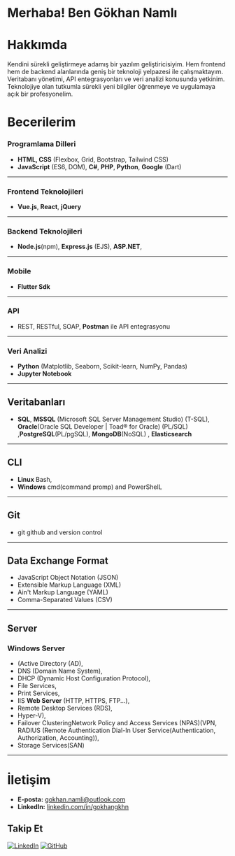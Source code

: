 # Merhaba! Ben Gökhan Namlı

# Hakkımda
Kendini sürekli geliştirmeye adamış bir yazılım geliştiricisiyim. Hem frontend hem de backend alanlarında geniş bir teknoloji yelpazesi ile çalışmaktayım. Veritabanı yönetimi, API entegrasyonları ve veri analizi konusunda yetkinim. Teknolojiye olan tutkumla sürekli yeni bilgiler öğrenmeye ve uygulamaya açık bir profesyonelim.

# Becerilerim

### Programlama Dilleri
- **HTML, CSS** (Flexbox, Grid, Bootstrap, Tailwind CSS)
- **JavaScript** (ES6, DOM), **C#**, **PHP**, **Python**, **Google** (Dart)
---
### Frontend Teknolojileri
- **Vue.js**, **React**, **jQuery**
---
### Backend Teknolojileri
- **Node.js**(npm), **Express.js** (EJS), **ASP.NET**,
---
### Mobile
- **Flutter Sdk**
---
### API
- REST, RESTful, SOAP, **Postman** ile API entegrasyonu
---
### Veri Analizi
- **Python** (Matplotlib, Seaborn, Scikit-learn, NumPy, Pandas)
- **Jupyter Notebook**
---
  ## Veritabanları
- **SQL**, **MSSQL** (Microsoft SQL Server Management Studio) (T-SQL), **Oracle**(Oracle SQL Developer | Toad® for Oracle) (PL/SQL) ,**PostgreSQL**(PL/pgSQL), **MongoDB**(NoSQL) , **Elasticsearch**
***

## CLI
- **Linux** Bash,
- **Windows** cmd(command promp) and PowerShelL
***
## Git
- git github and version control
***
## Data Exchange Format
- JavaScript Object Notation (JSON)
- Extensible Markup Language (XML)
- Ain't Markup Language (YAML)
- Comma-Separated Values (CSV)
***
## Server
### Windows Server
- (Active Directory (AD),
- DNS (Domain Name System),
- DHCP (Dynamic Host Configuration Protocol),
- File Services,
- Print Services,
- IIS **Web Server** (HTTP, HTTPS, FTP...),
- Remote Desktop Services (RDS),
- Hyper-V),
- Failover ClusteringNetwork Policy and Access Services (NPAS)(VPN, RADIUS (Remote Authentication Dial-In User Service(Authentication, Authorization, Accounting)),
- Storage Services(SAN)
***
# İletişim

- **E-posta:** [gokhan.namli@outlook.com](mailto:gokhan.namli@outlook.com)
- **LinkedIn:** [linkedin.com/in/gokhangkhn](https://www.linkedin.com/in/gokhangkhn)

## Takip Et
[![LinkedIn](https://img.shields.io/badge/LinkedIn-blue)](https://www.linkedin.com/in/gokhangkhn) [![GitHub](https://img.shields.io/badge/GitHub-black)](https://github.com/GokhanGKHN)

